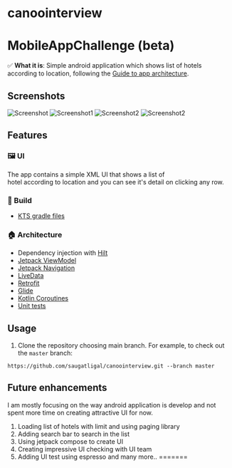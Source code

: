 # canoointerview


MobileAppChallenge (beta)
==================

✅ **What it is**: Simple android application which shows list of hotels according to location, following the [Guide to app architecture](https://developer.android.com/topic/architecture).


## Screenshots

<img src="ss1.png" alt="Screenshot">
<img src="ss2.png" alt="Screenshot1">
<img src="ss3.png" alt="Screenshot2">
<img src="ss4.png" alt="Screenshot2">

## Features

### 🖼️ UI
      
The app contains a simple XML UI that shows a list of <br>
hotel according to location and you can see it's detail on clicking any row.<br>
      
### 🧱 Build

* [KTS gradle files](https://docs.gradle.org/current/userguide/kotlin_dsl.html)

### 🏠 Architecture

* Dependency injection with [Hilt](https://developer.android.com/training/dependency-injection/hilt-android)
* [Jetpack ViewModel](https://developer.android.com/topic/libraries/architecture/viewmodel)
* [Jetpack Navigation](https://developer.android.com/jetpack/compose/navigation)
* [LiveData](https://developer.android.com/reference/android/arch/lifecycle/LiveData)
* [Retrofit](https://square.github.io/retrofit/)
* [Glide](https://github.com/bumptech/glide)
* [Kotlin Coroutines](https://developer.android.com/kotlin/coroutines)
* [Unit tests](https://developer.android.com/training/testing/local-tests) 

## Usage

1. Clone the repository choosing main branch. For example, to check out the `master` branch:

```
https://github.com/saugatligal/canoointerview.git --branch master
```
## Future enhancements

I am mostly focusing on the way android application is develop and not spent more time on creating attractive UI for now.

1. Loading list of hotels with limit and using paging library
2. Adding search bar to search in the list
3. Using jetpack compose to create UI
4. Creating impressive UI checking with UI team 
5. Adding UI test using espresso and many more..
=======

